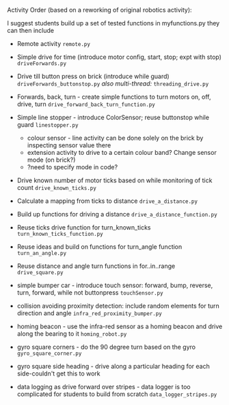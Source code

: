 Activity Order (based on a reworking of original robotics activity):

I suggest students build up a set of tested functions in myfunctions.py they can then include

- Remote activity
`remote.py`

- Simple drive for time (introduce motor config, start, stop; expt with stop)
`driveForwards.py`

- Drive till button press on brick (introduce while guard)
`driveForwards_buttonstop.py`
*also multi-thread:* `threading_drive.py`

- Forwards, back, turn - create simple functions to turn motors on, off, drive, turn
`drive_forward_back_turn_function.py`

- Simple line stopper - introduce ColorSensor; reuse buttonstop while guard
`linestopper.py`
  - colour sensor - line activity can be done solely on the brick by inspecting sensor value there
  - extension activity to drive to a certain colour band? Change sensor mode (on brick?)
  - ?need to specify mode in code?


- Drive known number of motor ticks based on while monitoring of tick count
`drive_known_ticks.py`

- Calculate a mapping from ticks to distance
`drive_a_distance.py`

- Build up functions for driving a distance
`drive_a_distance_function.py`

- Reuse ticks drive function for turn_known_ticks
`turn_known_ticks_function.py`

- Reuse ideas and build on functions for turn_angle function
`turn_an_angle.py`

- Reuse distance and angle turn functions in for..in..range
`drive_square.py`

- simple bumper car - introduce touch sensor: forward, bump, reverse, turn, forward, while not buttonpress
`touchSensor.py`

- collision avoiding proximity detection: include random elements for turn direction and angle
`infra_red_proximity_bumper.py`

- homing beacon - use the infra-red sensor as a homing beacon and drive along the bearing to it
`homing_robot.py`

- gyro square corners - do the 90 degree turn based on the gyro
`gyro_square_corner.py`

- gyro square side heading - drive along a particular heading for each side-couldn't get this to work

- data logging as drive forward over stripes - data logger is too complicated for students to build from scratch
`data_logger_stripes.py`
